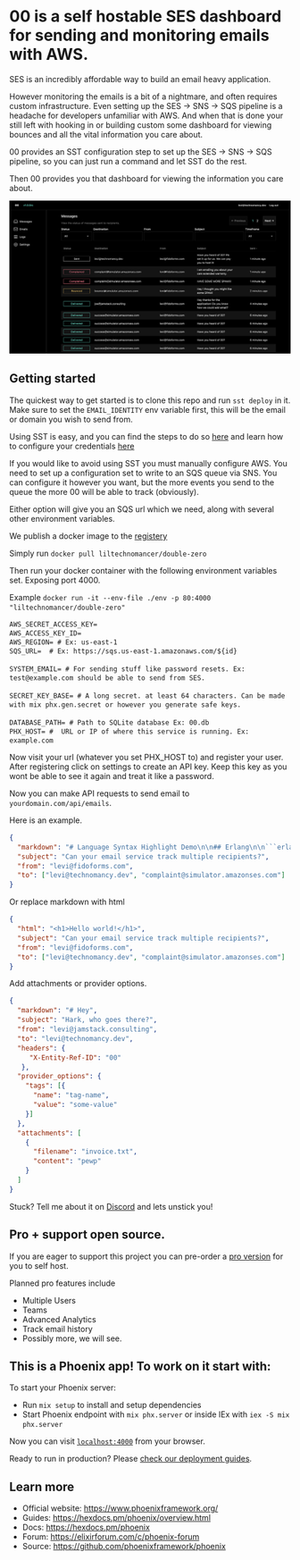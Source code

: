 # 00 is a self hostable SES dashboard for sending and monitoring emails with AWS.

SES is an incredibly affordable way to build an email heavy application.

However monitoring the emails is a bit of a nightmare, and often requires custom infrastructure. Even setting up the SES -> SNS -> SQS pipeline is a headache for developers unfamiliar with AWS. And when that is done your still left with hooking in or building custom some dashboard for viewing bounces and all the vital information you care about.

00 provides an SST configuration step to set up the SES -> SNS -> SQS pipeline,
so you can just run a command and let SST do the rest.

Then 00 provides you that dashboard for viewing the information you care about.

![Dashboard displaying emails](00-messages.png)

## Getting started

The quickest way to get started is to clone this repo and run `sst deploy` in it. Make sure to set the `EMAIL_IDENTITY` env variable first, this will be the email or domain you wish to send from.

Using SST is easy, and you can find the steps to do so [here](https://ion.sst.dev/docs/reference/cli) and learn how to configure your credentials [here](https://docs.sst.dev/advanced/iam-credentials#loading-from-a-file)

If you would like to avoid using SST you must manually configure AWS.
You need to set up a configuration set to write to an SQS queue via SNS. You can configure it however you want, but the more events you send to the queue the more 00 will be able to track (obviously).

Either option will give you an SQS url which we need, along with several other environment variables.

We publish a docker image to the [registery](https://hub.docker.com/r/liltechnomancer/double-zero)

Simply run `docker pull liltechnomancer/double-zero`

Then run your docker container with the following environment variables set. Exposing port 4000.

Example `docker run -it --env-file ./env -p 80:4000 "liltechnomancer/double-zero"`

```
AWS_SECRET_ACCESS_KEY=
AWS_ACCESS_KEY_ID=
AWS_REGION= # Ex: us-east-1
SQS_URL=  # Ex: https://sqs.us-east-1.amazonaws.com/${id}

SYSTEM_EMAIL= # For sending stuff like password resets. Ex: test@example.com should be able to send from SES.

SECRET_KEY_BASE= # A long secret. at least 64 characters. Can be made with mix phx.gen.secret or however you generate safe keys.

DATABASE_PATH= # Path to SQLite database Ex: 00.db
PHX_HOST= #  URL or IP of where this service is running. Ex: example.com
```

Now visit your url (whatever you set PHX_HOST to) and register your user.
After registering click on settings to create an API key.
Keep this key as you wont be able to see it again and treat it like a password.

Now you can make API requests to send email to `yourdomain.com/api/emails`.

Here is an example.

```json
{
  "markdown": "# Language Syntax Highlight Demo\n\n## Erlang\n\n```erlang\n-module(tut14).\n\n-export([start/0, say_something/2]).\n\nsay_something(What, 0) ->\n    done;\nsay_something(What, Times) ->\n    io:format('~p~n', [What]),\n    say_something(What, Times - 1).\n\nstart() ->\n    spawn(tut14, say_something, [hello, 3]),\n    spawn(tut14, say_something, [goodbye, 3]).\n```",
  "subject": "Can your email service track multiple recipients?",
  "from": "levi@fidoforms.com",
  "to": ["levi@technomancy.dev", "complaint@simulator.amazonses.com"]
}
```

Or replace markdown with html

```json
{
  "html": "<h1>Hello world!</h1>",
  "subject": "Can your email service track multiple recipients?",
  "from": "levi@fidoforms.com",
  "to": ["levi@technomancy.dev", "complaint@simulator.amazonses.com"]
}
```

Add attachments or provider options.

```json
{
  "markdown": "# Hey",
  "subject": "Hark, who goes there?",
  "from": "levi@jamstack.consulting",
  "to": "levi@technomancy.dev",
  "headers": {
     "X-Entity-Ref-ID": "00"
   },
  "provider_options": {
    "tags": [{
      "name": "tag-name",
      "value": "some-value"
    }]
  },
  "attachments": [
    {
      "filename": "invoice.txt",
      "content": "pewp"
    }
  ]
}
```

Stuck? Tell me about it on [Discord](https://discord.gg/6r7Qtf754K) and lets unstick you!

## Pro + support open source.

If you are eager to support this project you can pre-order a [pro version](https://buy.stripe.com/5kA3dV5W1aBgaUo28e?prefilled_promo_code=EARLYBIRD) for you to self host.

Planned pro features include

* Multiple Users
* Teams
* Advanced Analytics
* Track email history
* Possibly more, we will see.

## This is a Phoenix app! To work on it start with:

To start your Phoenix server:

  * Run `mix setup` to install and setup dependencies
  * Start Phoenix endpoint with `mix phx.server` or inside IEx with `iex -S mix phx.server`

Now you can visit [`localhost:4000`](http://localhost:4000) from your browser.

Ready to run in production? Please [check our deployment guides](https://hexdocs.pm/phoenix/deployment.html).

## Learn more

  * Official website: https://www.phoenixframework.org/
  * Guides: https://hexdocs.pm/phoenix/overview.html
  * Docs: https://hexdocs.pm/phoenix
  * Forum: https://elixirforum.com/c/phoenix-forum
  * Source: https://github.com/phoenixframework/phoenix
